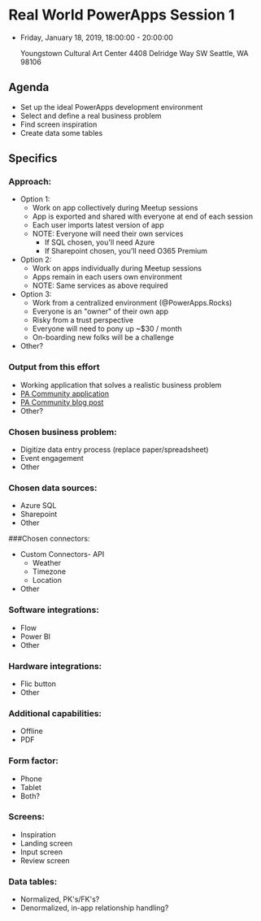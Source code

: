 # Real World PowerApps Session 1

- Friday, January 18, 2019, 18:00:00 - 20:00:00

    Youngstown Cultural Art Center
    4408 Delridge Way SW
    Seattle, WA 98106

## Agenda

- Set up the ideal PowerApps development environment
- Select and define a real business problem
- Find screen inspiration
- Create data some tables

## Specifics

### Approach:

- Option 1: 
    - Work on app collectively during Meetup sessions
    - App is exported and shared with everyone at end of each session
    - Each user imports latest version of app
    - NOTE: Everyone will need their own services
        - If SQL chosen, you'll need Azure
        - If Sharepoint chosen, you'll need O365 Premium
- Option 2:
    - Work on apps individually during Meetup sessions
    - Apps remain in each users own environment
    - NOTE: Same services as above required
- Option 3:
    - Work from a centralized environment (@PowerApps.Rocks)
    - Everyone is an "owner" of their own app
    - Risky from a trust perspective
    - Everyone will need to pony up ~$30 / month
    - On-boarding new folks will be a challenge
- Other?

### Output from this effort

- Working application that solves a realistic business problem
- [PA Community application](https://powerusers.microsoft.com/t5/Community-Apps-Gallery/bd-p/AppFeedbackGallery)
- [PA Community blog post](https://powerusers.microsoft.com/t5/PowerApps-Community-Blog/bg-p/PowerAppsBlog)
- Other?

### Chosen business problem:

- Digitize data entry process (replace paper/spreadsheet)
- Event engagement
- Other

### Chosen data sources:

- Azure SQL
- Sharepoint
- Other

###Chosen connectors:

- Custom Connectors- API
    - Weather
    - Timezone
    - Location
- Other

### Software integrations:

- Flow
- Power BI
- Other

### Hardware integrations:

- Flic button
- Other

### Additional capabilities:

- Offline
- PDF

### Form factor:

- Phone
- Tablet
- Both?

### Screens:

- Inspiration
- Landing screen
- Input screen
- Review screen

### Data tables:

- Normalized, PK's/FK's?
- Denormalized, in-app relationship handling?